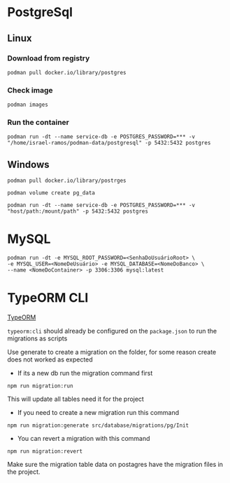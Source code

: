 # PostgreSql

## Linux

### Download from registry 

```shell
podman pull docker.io/library/postgres 
```

### Check image 
```shell
podman images 
```

### Run the container 

```shell
podman run -dt --name service-db -e POSTGRES_PASSWORD=*** -v "/home/israel-ramos/podman-data/postgresql" -p 5432:5432 postgres
```

## Windows

```shell
podman pull docker.io/library/postrges

podman volume create pg_data

podman run -dt --name service-db -e POSTGRES_PASSWORD=*** -v "host/path:/mount/path" -p 5432:5432 postgres
```

# MySQL

```shell
podman run -dt -e MYSQL_ROOT_PASSWORD=<SenhaDoUsuárioRoot> \
-e MYSQL_USER=<NomeDeUsuário> -e MYSQL_DATABASE=<NomeDoBanco> \
--name <NomeDoContainer> -p 3306:3306 mysql:latest
```

# TypeORM CLI

[TypeORM](https://orkhan.gitbook.io/typeorm/docs/using-cli)

```typeorm:cli``` should already be configured on the ```package.json``` to run the migrations as scripts

Use generate to create a migration on the folder, for some reason create does not worked as expected 

* If its a new db run the migration command first

```shell
npm run migration:run
```

This will update all tables need it for the project

* If you need to create a new migration run this command

```shell
npm run migration:generate src/database/migrations/pg/Init
```

* You can revert a migration with this command

```shell
npm run migration:revert
```

Make sure the migration table data on postagres have the migration files in the project.